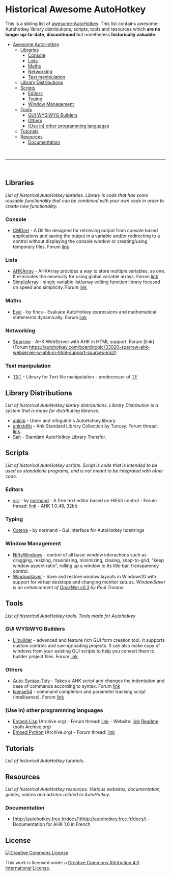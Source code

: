 # Historical Awesome AutoHotkey

This is a sibling list of [awesome-AutoHotkey](https://github.com/ahkscript/awesome-AutoHotkey/blob/master/README.md). This list contains awesome-Autohotkey library distributions, scripts, tools and resources which **are no longer up-to-date**, **discontinued** but nonetheless **historically valuable**.
<br>
<!-- Note: This table of contents should be identical to TOC in README.md -->
<!-- Note: be sure to use unique anchor tags for each item in the table of contents -->
- [Awesome AutoHotkey](#awesome-autohotkey)
  - [Libraries](#libraries)
    - [Console](#console)
    - [Lists](#lists)
    - [Maths](#maths)
    - [Networking](#networking)
    - [Text manipulation](#text-manipulation)
  - [Library Distributions](#library-distributions)
  - [Scripts](#scripts)
    - [Editors](#scripts-editors)
    - [Typing](#typing)
    - [Window Management](#window-management)
  - [Tools](#tools)
    - [GUI WYSIWYG Builders](#gui-wysiwyg-builders)
    - [Others](#tools-others)
    - [(Use in) other programming languages](#use-in-other-programming-languages)
  - [Tutorials](#tutorials)
  - [Resources](#resources)
    - [Documentation](#documentation)

<br><hr><br>

## Libraries
*List of historical AutoHotkey libraries. Library is code that has some reusable functionality that can be combined with your own code in order to create new functionality.*

### Console

* [CMDret](http://ge.tt/6ddENWQ2/v/0?c) - A Dll file designed for retrieving output from console based applications and saving the output in a variable and/or redirecting to a control without displaying the console window or creating/using temporary files. Forum [link](https://autohotkey.com/board/topic/3489-cmdret-return-output-from-console-progs-dll-version/)

### Lists

* [AHKArray](http://ge.tt/3ZornVQ2/v/0?c) - AHKArray provides a way to store multiple variables, as one. It eliminates the necessity for using global variable arrays. Forum [link](https://autohotkey.com/board/topic/13606-ahkarray-real-array-one-variable-version-6/)
* [SimpleArray](http://ge.tt/3L4ONWQ2/v/0?c) - single variable list/array editing function library focused on speed and simplicity. Forum [link](https://autohotkey.com/board/topic/32078-lib-simplearray-short-fast-string-array-v35/)

### Maths

* [Eval](https://github.com/fincs/ahk-eval) - by fincs - Evaluate AutoHotkey expressions and mathematical statements dynamically. Forum [link](https://autohotkey.com/board/topic/82823-)

### Networking

* [Sparrow](https://github.com/ahkscript/awesome-AutoHotkey/files/219680/sparrow-0.1.3.zip) - AHK WebServer with AHK in HTML support. Forum [link](Forum https://autohotkey.com/board/topic/33020-sparrow-ahk-webserver-w-ahk-in-html-support-sources-incl/)


### Text manipulation

* [TXT](https://autohotkey.com/board/topic/29927-library-for-text-file-manipulation/) - Library for Text file manipulation - predecessor of [TF](https://github.com/hi5/TF)
  
  
## Library Distributions
*List of historical AutoHotkey library distributions. Library Distribution is a system that is made for distributing libraries.*

* [ahklib](https://github.com/ahklib) - Uberi and infogulch's AutoHotkey library.
* [ahkstdlib](https://autohotkey.com/boards/viewtopic.php?f=6&t=3643) - Ahk Standard Library Collection by Tuncay. Forum thread: [link](https://autohotkey.com/board/topic/50834-ahk-standard-library-collection-2010-sep-gui-libs-100/).
* [Salt](https://code.google.com/p/salt/) - Standard AutoHotkey Library Transfer.
  

## Scripts
*List of historical AutoHotkey scripts. Script is code that is intended to be used as standalone programs, and is not meant to be integrated with other code.*

### <a name="scripts-editors"></a>Editors
* [vic](https://autohotkey.com/board/topic/48796-vic-a-free-text-editor-based-on-hiedit-control/) - by [normand](http://normandlamoureux.com) - A free text editor based on HiEdit control - Forum thread: [link](https://autohotkey.com/board/topic/48796-vic-a-free-text-editor-based-on-hiedit-control/) - AHK 1.0.48, 32bit

### Typing

* [Catena](http://normandlamoureux.com/catena/index.html) - by normand - Gui interface for AutoHotkey hotstrings

### Window Management
* [NiftyWindows](https://github.com/ahkscript/NiftyWindows) - control of all basic window interactions such as dragging, resizing, maximizing, minimizing, closing, snap-to-grid, "keep window aspect ratio", rolling up a window to its title bar, transparency control.
* [WindowSaver](https://github.com/KroniK907/WindowSaver) - Save and restore window layouts in Windows10 with support for virtual desktops and changing monitor setups. _WindowSaver is an enhancement of [DockWin v0.3](https://autohotkey.com/board/topic/112113-dockwin-storerecall-window-positions/) by Paul Troiano_

## Tools
*List of historical AutoHotkey tools. Tools made for Autohotkey*

### GUI WYSIWYG Builders

* [Lilbuilder](http://ge.tt/2mxBDSQ2/v/0?c) - advanced and feature rich GUI form creation tool. It supports custom controls and saving/loading projects. It can also make copy of windows from your existing GUI scripts to help you convert them to builder project files. Forum [link](https://autohotkey.com/board/topic/18489-lil-builder-071/)


### <a name="tools-others"></a>Others

* [Auto-Syntax-Tidy](https://autohotkey.com/board/topic/7169-auto-syntax-tidy-v12/?p=533545) - Takes a AHK script and changes the indentation and case of commands according to syntax. Forum [link](https://autohotkey.com/board/topic/7169-auto-syntax-tidy-v12/)
* [Isense54](https://code.google.com/p/isense-x/downloads/list) - command completion and parameter tracking script (intellisense). Forum [link](https://autohotkey.com/board/topic/11853-isense-154/)


### (Use in) other programming languages

* [Embed Lisp](http://web.archive.org/web/20131006024619/http://github.com/tinku99/ahk-org-mode/raw/master/lisp-org.el) (Archive.org) - Forum thread: [link](https://autohotkey.com/board/topic/39620-ahklisp-lisp-on-win32-with-cffi-sbcl-and-autohotkey/) - Website: [link](http://web.archive.org/web/20090413052639/http://www.ahklisp.com/) [Readme](http://web.archive.org/web/20090414031546/http://github.com/tinku99/ahklisp/blob/67943772b1088d198973542d31804455c1770810/README) (both Archive.org)
* [Embed Python](http://web.archive.org/web/20101221084237/http://github.com/tinku99/embedpython) (Archive.org) - Forum thread: [link](https://autohotkey.com/forum/topic51591.html)
  

## Tutorials
*List of historical AutoHotkey tutorials.*
  

## Resources
*List of historical AutoHotkey resources. Various websites, documentation, guides, videos and articles related to AutoHotkey.*

### Documentation

* [http://autohotkey.free.fr/docs/](http://autohotkey.free.fr/docs/) - Documentation for AHK 1.0 in French
 
  

## License

[![Creative Commons License](http://i.creativecommons.org/l/by/4.0/88x31.png)](http://creativecommons.org/licenses/by/4.0/)

This work is licensed under a [Creative Commons Attribution 4.0 International License](http://creativecommons.org/licenses/by/4.0/).
